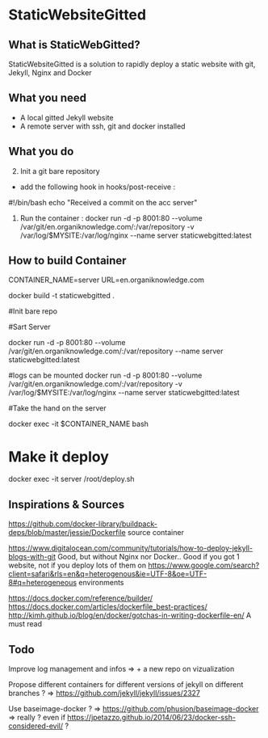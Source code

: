 StaticWebsiteGitted
======================

What is StaticWebGitted?
------

StaticWebsiteGitted is a solution to rapidly deploy a static website with git, Jekyll, Nginx and Docker

What you need
-----

 * A local gitted Jekyll website
 * A remote server with ssh, git and docker installed

What you do
-----
2.  Init a git bare repository
 *  add the following hook in hooks/post-receive :

#!/bin/bash
echo "Received a commit on the acc server"
 
1. Run the container :
docker run -d -p 8001:80 --volume /var/git/en.organiknowledge.com/:/var/repository -v /var/log/$MYSITE:/var/log/nginx --name server staticwebgitted:latest



How to build Container
------

CONTAINER_NAME=server
URL=en.organiknowledge.com

docker build -t staticwebgitted .

#Init bare repo

#Sart Server

docker run -d -p 8001:80 --volume /var/git/en.organiknowledge.com/:/var/repository --name server staticwebgitted:latest

#logs can be mounted
docker run -d -p 8001:80 --volume /var/git/en.organiknowledge.com/:/var/repository -v /var/log/$MYSITE:/var/log/nginx --name server staticwebgitted:latest


#Take the hand on the server

docker exec -it $CONTAINER_NAME bash


# Make it deploy 
docker exec -it server /root/deploy.sh


Inspirations & Sources
-------

https://github.com/docker-library/buildpack-deps/blob/master/jessie/Dockerfile
source container

https://www.digitalocean.com/community/tutorials/how-to-deploy-jekyll-blogs-with-git
Good, but without Nginx nor Docker.. Good if you got 1 website, not if you deploy lots of them on https://www.google.com/search?client=safari&rls=en&q=heterogenous&ie=UTF-8&oe=UTF-8#q=heterogeneous environments

https://docs.docker.com/reference/builder/
https://docs.docker.com/articles/dockerfile_best-practices/
http://kimh.github.io/blog/en/docker/gotchas-in-writing-dockerfile-en/
A must read


Todo
--------
Improve log management and infos
=> + a new repo on vizualization

Propose different containers for different  versions of jekyll on different branches ?
=> https://github.com/jekyll/jekyll/issues/2327

Use baseimage-docker ?
=> https://github.com/phusion/baseimage-docker
=> really ? even if https://jpetazzo.github.io/2014/06/23/docker-ssh-considered-evil/ ?


